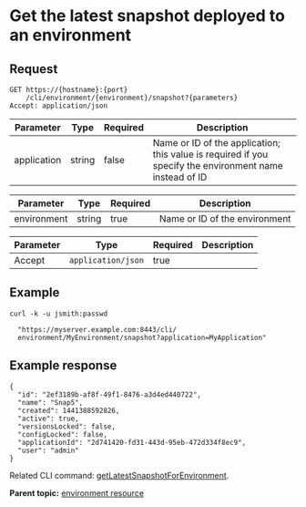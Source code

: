 # Get the latest snapshot deployed to an environment

## Request

```
GET https://{hostname}:{port}
    /cli/environment/{environment}/snapshot?{parameters}
Accept: application/json

```

|Parameter|Type|Required|Description|
|---------|----|--------|-----------|
|application|string|false|Name or ID of the application; this value is required if you specify the environment name instead of ID|

|Parameter|Type|Required|Description|
|---------|----|--------|-----------|
|environment|string|true|Name or ID of the environment|

|Parameter|Type|Required|Description|
|---------|----|--------|-----------|
|Accept|`application/json`|true| |

## Example

```
curl -k -u jsmith:passwd 
   
  "https://myserver.example.com:8443/cli/
  environment/MyEnvironment/snapshot?application=MyApplication"
```

## Example response

```
{
  "id": "2ef3189b-af8f-49f1-8476-a3d4ed440722",
  "name": "Snap5",
  "created": 1441388592826,
  "active": true,
  "versionsLocked": false,
  "configLocked": false,
  "applicationId": "2d741420-fd31-443d-95eb-472d334f8ec9",
  "user": "admin"
}

```

Related CLI command: [getLatestSnapshotForEnvironment](udclient_getlatestsnapshotforenvironment.md).

**Parent topic:** [environment resource](../../com.ibm.udeploy.api.doc/topics/rest_cli_environment.md)

